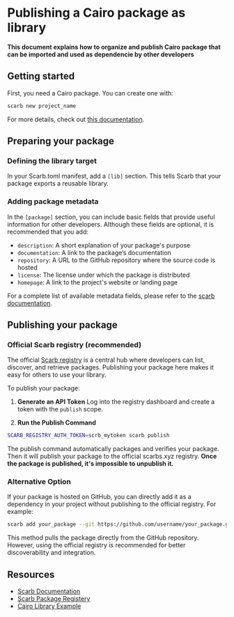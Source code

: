 # Publishing a Cairo package as library

**This document explains how to organize and publish Cairo package that can be imported and used as dependencie by other developers**

## Getting started
First, you need a Cairo package. You can create one with:
```sh
scarb new project_name
```

For more details, check out [this documentation](https://github.com/KaizeNodeLabs/starkiro/blob/main/README.md).

## Preparing your package
### Defining the library target
In your Scarb.toml manifest, add a `[lib]` section. This tells Scarb that your package exports a reusable library.

### Adding  package metadata
In the `[package]` section, you can include basic fields that provide useful information for other developers. Although these fields are optional, it is recommended that you add:
- `description`: A short explanation of your package's purpose
- `documentation`: A link to the package’s documentation
- `repository`: A URL to the GitHub repository where the source code is hosted
- `license`: The license under which the package is distributed
- `homepage`: A link to the project's website or landing page

For a complete list of available metadata fields, please refer to the [scarb documentation](https://docs.swmansion.com/scarb/docs/reference/manifest.html).

## Publishing your package

### Official Scarb registry (recommended)

The official [Scarb registry](https://scarbs.xyz/) is a central hub where developers can list, discover, and retrieve packages. Publishing your package here makes it easy for others to use your library.

To publish your package:

1. **Generate an API Token**
Log into the registry dashboard and create a token with the `publish` scope.

2. **Run the Publish Command**
```sh
SCARB_REGISTRY_AUTH_TOKEN=scrb_mytoken scarb publish
```
The publish command automatically packages and verifies your package. Then it will publish your package to the official scarbs.xyz registry. **Once the package is published, it's impossible to unpublish it.**

### Alternative Option
If your package is hosted on GitHub, you can directly add it as a dependency in your project without publishing to the official registry. For example:

```sh
scarb add your_package --git https://github.com/username/your_package.git
```

This method pulls the package directly from the GitHub repository. However, using the official registry is recommended for better discoverability and integration.

## Resources
- [Scarb Documentation](https://docs.swmansion.com/scarb/docs/guides/dependencies.html)
- [Scarb Package Registery](https://scarbs.xyz/)
- [Cairo Library Example](https://github.com/KaizeNodeLabs/starkiro/tree/main/examples/cairo/scripts/string_utility)
